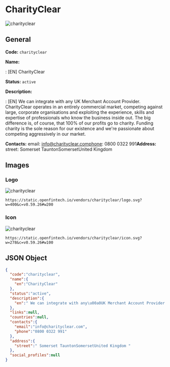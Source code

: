 
# CharityClear 
![charityclear](https://static.openfintech.io/vendors/charityclear/logo.svg?w=400&c=v0.59.26#w200)  

## General 
 
**Code:** `charityclear` 
 
**Name:** 
 
:	[EN] CharityClear 
 
**Status:** `active` 
 
**Description:** 
 
: [EN]  We can integrate with any UK Merchant Account Provider.   CharityClear operates in an entirely commercial market, competing against large, corporate organisations and exploiting the experience, skills and expertise of professionals who know the business inside out. The big difference is, of course, that 100% of our profits go to charity. Funding charity is the sole reason for our existence and we're passionate about competing aggressively in our market.  
 
**Contacts:** 
email: info@charityclear.comphone: 0800 0322 991**Address:** 
street:  Somerset TauntonSomersetUnited Kingdom  

## Images 

### Logo 
 
![charityclear](https://static.openfintech.io/vendors/charityclear/logo.svg?w=400&c=v0.59.26#w200)  

```
https://static.openfintech.io/vendors/charityclear/logo.svg?w=400&c=v0.59.26#w200
```  

### Icon 
 
![charityclear](https://static.openfintech.io/vendors/charityclear/icon.svg?w=278&c=v0.59.26#w100)  

```
https://static.openfintech.io/vendors/charityclear/icon.svg?w=278&c=v0.59.26#w100
```  

## JSON Object 

```json
{
  "code":"charityclear",
  "name":{
    "en":"CharityClear"
  },
  "status":"active",
  "description":{
    "en":" We can integrate with any\u00a0UK Merchant Account Provider.\u00a0\u00a0 CharityClear operates in an entirely commercial market, competing against large, corporate organisations and exploiting the experience, skills and expertise of professionals who know the business inside out. The big difference is, of course, that 100% of our profits go to charity. Funding charity is the sole reason for our existence and we're passionate about competing aggressively in our market. "
  },
  "links":null,
  "countries":null,
  "contacts":{
    "email":"info@charityclear.com",
    "phone":"0800 0322 991"
  },
  "address":{
    "street":" Somerset TauntonSomersetUnited Kingdom "
  },
  "social_profiles":null
}
```  
